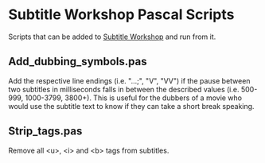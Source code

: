 # Subtitle Workshop Pascal Scripts

Scripts that can be added to [Subtitle Workshop](http://subworkshop.sourceforge.net/) and run from it.

## Add_dubbing_symbols.pas

Add the respective line endings (i.e. "...;", "V", "VV") if the pause between two subtitles in milliseconds falls in between the described values (i.e. 500-999, 1000-3799, 3800+).
This is useful for the dubbers of a movie who would use the subtitle text to know if they can take a short break speaking.

## Strip_tags.pas

Remove all \<u>, \<i> and \<b> tags from subtitles.
